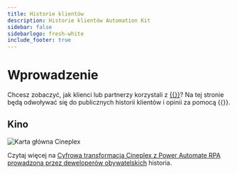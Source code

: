 ```yaml
---
title: Historie klientów
description: Historie klientów Automation Kit
sidebar: false
sidebarlogo: fresh-white
include_footer: true
---
```

# Wprowadzenie

Chcesz zobaczyć, jak klienci lub partnerzy korzystali z [{{<product-name>}}](https://aka.ms/ak4pp)? Na tej stronie będą odwoływać się do publicznych historii klientów i opinii za pomocą {{<product-name>}}.

## Kino

![Karta główna Cineplex](https://msflowblogscdn.azureedge.net/wp-content/uploads/2022/09/Cieneplex-Main-Card.jpg)

Czytaj więcej na [Cyfrowa transformacja Cineplex z Power Automate RPA prowadzona przez deweloperów obywatelskich](https://powerautomate.microsoft.com/blog/cineplex-digital-transformation-with-power-automate-rpa-led-by-citizen-developers/) historia.
